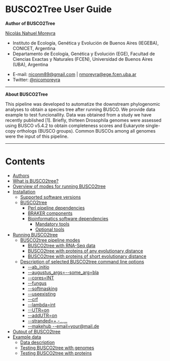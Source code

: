 # BUSCO2Tree User Guide

**Author of BUSCO2Tree**

[Nicolás Nahuel Moreyra](https://github.com/niconm89/Curriculum_Vitae)
* Instituto de Ecología, Genética y Evolución de Buenos Aires (IEGEBA), CONICET, Argentina
* Departamento de Ecología, Genética y Evolución (EGE), Facultad de Ciencias Exactas y Naturales (FCEN), Universidad de Buenos Aires (UBA), Argentina
+ E-mail: niconm89@gmail.com |  nmoreyra@ege.fcen.uba.ar
+ Twitter: [@nicomoreyra](https://twitter.com/NicoMoreyra)

---
**About BUSCO2Tree**

This pipeline was developed to automatize the downstream phylogenomic analyses to obtain a species tree after running BUSCO. 
We provide data example to test funcionallity. Data was obtained from a study we have recently published [1]. Briefly, thirteen Drosophila genomes were assessed using BUSCO v5.4.2 to obtain completeness scores and Eukaryote single-copy orthologs (BUSCO groups). Common BUSCOs among all genomes were the input of this pipeline.

---

Contents
========

-   [Authors](#author-of-BUSCO2tree)
-   [What is BUSCO2tree?](#what-is-BUSCO2tree)
-   [Overview of modes for running BUSCO2tree](#overview-of-modes-for-running-BUSCO2tree)
-   [Installation](#installation)
    -   [Supported software versions](#supported-software-versions)
    -   [BUSCO2tree](#BUSCO2tree)
        -   [Perl pipeline dependencies](#perl-pipeline-dependencies)
        -   [BRAKER components](#braker-components)
        -   [Bioinformatics software dependencies](#bioinformatics-software-dependencies)
            -   [Mandatory tools](#mandatory-tools)
            -   [Optional tools](#optional-tools)
-   [Running BUSCO2tree](#running-BUSCO2tree)
    -   [BUSCO2tree pipeline modes](#different-BUSCO2tree-pipeline-modes)
        -   [BUSCO2tree with RNA-Seq data](#BUSCO2tree-with-rna-seq-data)
        -   [BUSCO2tree with proteins of any evolutionary distance](#BUSCO2tree-with-proteins-of-any-evolutionary-distance)
        -   [BUSCO2tree with proteins of short evolutionary distance](#BUSCO2tree-with-proteins-of-short-evolutionary-distance)
    -   [Description of selected BUSCO2tree command line options](#description-of-selected-BUSCO2tree-command-line-options)
        -   [--ab_initio](#--ab_initio)
        -   [--augustus_args=--some\_arg=bla](#--augustus_args--some_argbla)
        -   [--cores=INT](#--coresint)
        -   [--fungus](#--fungus)
        -   [--softmasking](#--softmasking)
        -   [--useexisting](#--useexisting)
        -   [--crf](#--crf)
        -   [--lambda=int](#--lambdaint)
        -   [--UTR=on](#--utron)
        -   [--addUTR=on](#--addutr)
        -   [--stranded=+,-,.,...](#--stranded-)
	    -   [--makehub --email=your@mail.de](#--makehub---emailyourmailde)
-   [Output of BUSCO2tree](#output-of-BUSCO2tree)
-   [Example data](#example-data)
    -   [Data description](#data-description)
    -   [Testing BUSCO2tree with genomes](#testing-braker-with-genomes)
    -   [Testing BUSCO2tree with proteins](#testing-braker-with-proteins)
